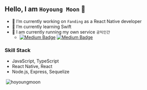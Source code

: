 ## Hello, I am `Hoyoung Moon` 👋

- 🔭 I’m currently working on `Fanding` as a React Native developer 
- 🌱 I’m currently learning Swift
- 🧢 I am currently running my own service `공익인간` 
  - [![Medium Badge](http://img.shields.io/badge/iOS-12100E?style=flat&logo=apple&link=https://apps.apple.com/kr/app/공익인간/id1551639457)](https://apps.apple.com/kr/app/공익인간/id1551639457) [![Medium Badge](http://img.shields.io/badge/android-12100E?style=flat&logo=android&link=https://play.google.com/store/apps/details?id=com.project.realproject&hl=ko&gl=US)](https://play.google.com/store/apps/details?id=com.project.realproject&hl=ko&gl=US)


### Skill Stack

- JavaScript, TypeScript
- React Native, React
- Node.js, Express, Sequelize



<p>&nbsp;<img align="center" src="https://github-readme-stats.vercel.app/api?username=hoyoungmoon&show_icons=true&theme=dark" alt="hoyoungmoon" /></p>

<!--
**hoyoungmoon/hoyoungmoon** is a ✨ _special_ ✨ repository because its `README.md` (this file) appears on your GitHub profile.

Here are some ideas to get you started:

- 🔭 I’m currently working on ...
- 🌱 I’m currently learning ...
- 👯 I’m looking to collaborate on ...
- 🤔 I’m looking for help with ...
- 💬 Ask me about ...
- 📫 How to reach me: ...
- 😄 Pronouns: ...
- ⚡ Fun fact: ...
-->
